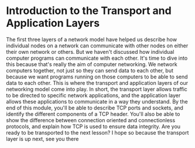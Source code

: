 # Introduction to the Transport and Application Layers

The first three layers of a network model have helped us describe how individual nodes on a network can communicate with other nodes on either their own network or others. But we haven't discussed how individual computer programs can communicate with each other. It's time to dive into this because that's really the aim of computer networking. We network computers together, not just so they can send data to each other, but because we want programs running on those computers to be able to send data to each other. This is where the transport and application layers of our networking model come into play. In short, the transport layer allows traffic to be directed to specific network applications, and the application layer allows these applications to communicate in a way they understand. By the end of this module, you'll be able to describe TCP ports and sockets, and identify the different components of a TCP header. You'll also be able to show the difference between connection oriented and connectionless protocols, and explain how TCP is used to ensure data integrity. Are you ready to be transported to the next lesson? I hope so because the transport layer is up next, see you there
